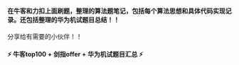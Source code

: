 
#### 在牛客和力扣上面刷题，整理的算法题笔记，包括每个算法思想和具体代码实现记录。还包括整理的华为机试题目总结！！

分享给有需要的小伙伴！！ 

#### ⚡ 牛客top100 + 剑指offer + 华为机试题目汇总 ⚡
